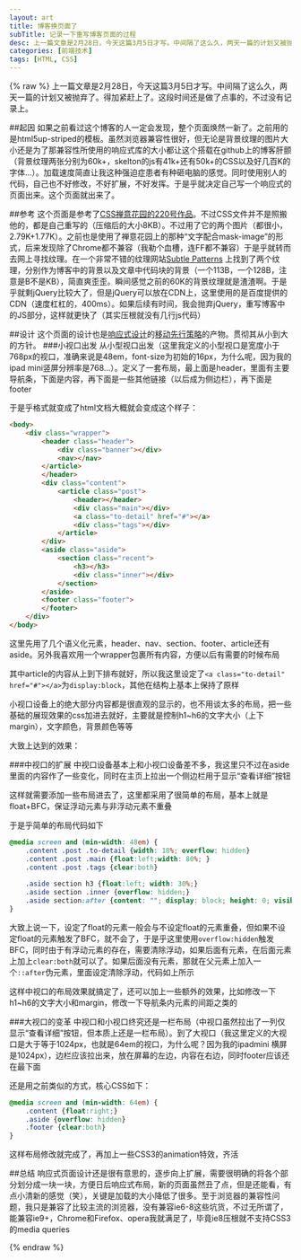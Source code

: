```yaml
---
layout: art
title: 博客换页面了
subTitle: 记录一下重写博客页面的过程
desc: 上一篇文章是2月28日，今天这篇3月5日才写。中间隔了这么久，两天一篇的计划又被抛弃了。得加紧赶上了。这段时间还是做了点事的，不过没有记录上。
categories: [前端技术]
tags: [HTML, CSS]
---
```

{% raw %}
上一篇文章是2月28日，今天这篇3月5日才写。中间隔了这么久，两天一篇的计划又被抛弃了。得加紧赶上了。这段时间还是做了点事的，不过没有记录上。

##起因
如果之前看过这个博客的人一定会发现，整个页面焕然一新了。之前用的是html5up-striped的模板。虽然浏览器兼容性很好，但无论是背景纹理的图片大小还是为了那兼容性所使用的响应式库的大小都让这个搭载在github上的博客肝颤（背景纹理两张分别为60k+，skelton的js有41k+还有50k+的CSS以及好几百K的字体...）。加载速度简直让我这种强迫症患者有种砸电脑的感觉。同时使用别人的代码，自己也不好修改，不好扩展，不好发挥。于是乎就决定自己写一个响应式的页面出来。这个页面就出来了。

##参考
这个页面是参考了[CSS禅意花园的220号作品](http://www.csszengarden.com/220//)。不过CSS文件并不是照搬他的，都是自己重写的（压缩后的大小8KB）。不过用了它的两个图片（都很小，2.79K+1.77K）。之前也是使用了禅意花园上的那种“文字配合mask-image”的形式，后来发现除了Chrome都不兼容（我勒个血槽，连FF都不兼容）于是乎就转而去网上寻找纹理。在一个非常不错的纹理网站[Subtle Patterns](http://subtlepatterns.com/) 上找到了两个纹理，分别作为博客中的背景以及文章中代码块的背景（一个113B，一个128B，注意是B不是KB），简直爽歪歪。瞬间感觉之前的60K的背景纹理就是渣渣啊。于是乎就剩jQuery比较大了，但是jQuery可以放在CDN上，这里使用的是百度提供的CDN（速度杠杠的，400ms）。如果后续有时间，我会抛弃jQuery，重写博客中的JS部分，这样就更快了（其实压根就没有几行js代码）

##设计
这个页面的设计也是[响应式设计](http://skyinlayer.com/blog/2014/02/14/responsive-web-design/)的[移动先行策略](http://skyinlayer.com/blog/2014/02/25/design-strategies/)的产物。贯彻其从小到大的方针。
###小视口出发
从小型视口出发（这里我定义的小型视口是宽度小于768px的视口，准确来说是48em，font-size为初始的16px，为什么呢，因为我的ipad mini竖屏分辨率是768...）。定义了一套布局，最上面是header，里面有主要导航条，下面是内容，再下面是一些其他链接（以后成为侧边栏），再下面是footer

于是乎格式就变成了html文档大概就会变成这个样子：
```html
<body>
    <div class="wrapper">
        <header class="header">
            <div class="banner"></div>
            <nav></nav>
        </article>
        </header>
        <div class="content">
            <article class="post">
                <header></header>
                <div class="main"></div>
                <a class="to-detail" href="#"></a>
                <div class="tags"></div>
            </article>
        </div>
        <aside class="aside">
            <section class="recent">
                <h3></h3>
                <div class="inner"></div>
            </section>
        </aside>
        <footer class="footer">
        </footer>
    </div>
</body>
```
这里先用了几个语义化元素，header、nav、section、footer、article还有aside。另外我喜欢用一个wrapper包裹所有内容，方便以后有需要的时候布局

其中article的内容从上到下排布就好，所以我这里设定了```<a class="to-detail" href="#"></a>```为```display:block```，其他在结构上基本上保持了原样

小视口设备上的绝大部分内容都是很直观的显示的，也不用谈太多的布局，把一些基础的展现效果的css加进去就好，主要就是控制h1~h6的文字大小（上下margin），文字颜色，背景颜色等等

大致上达到的效果：

###中视口的扩展
中视口设备基本上和小视口设备差不多，我这里只不过在aside里面的内容作了一些变化，同时在主页上拉出一个侧边栏用于显示“查看详细”按钮

这样就需要添加一些布局进去了，这里都采用了很简单的布局，基本上就是float+BFC，保证浮动元素与非浮动元素不重叠

于是乎简单的布局代码如下
```css
@media screen and (min-width: 48em) {
    .content .post .to-detail {width: 18%; overflow: hidden}
    .content .post .main {float:left;width: 80%; }
    .content .post .tags {clear:both}
    
    .aside section h3 {float:left; width: 30%;}
    .aside section .inner {overflow: hidden;}
    .aside section:after {content: ""; display: block; height: 0; visibility: hidden; clear: both; }
}
```
大致上说一下，设定了float的元素一般会与不设定float的元素重叠，但如果不设定float的元素触发了BFC，就不会了，于是乎这里使用```overflow:hidden```触发BFC，同时由于有浮动元素的存在，需要清除浮动，如果后面有元素，在后面元素上加上```clear:both```就可以了。如果后面没有元素，那就在父元素上加入一个```::after```伪元素，里面设定清除浮动，代码如上所示

这样中视口的布局效果就搞定了，还可以加上一些额外的效果，比如修改一下h1~h6的文字大小和margin，修改一下导航条内元素的间距之类的

###大视口的变革
中视口和小视口终究还是一栏布局（中视口虽然拉出了一列仅显示“查看详细”按钮，但本质上还是一栏布局）。到了大视口（我这里定义的大视口是大于等于1024px，也就是64em的视口，为什么呢？因为我的ipadmini 横屏是1024px），边栏应该拉出来，放在屏幕的左边，内容在右边，同时footer应该还在最下面

还是用之前类似的方式，核心CSS如下：
```css
@media screen and (min-width: 64em) {
    .content {float:right;}
    .aside {overflow: hidden}
    .footer {clear:both}
}
```
这样布局修改就完成了，再加上一些CSS3的animation特效，齐活

##总结
响应式页面设计还是很有意思的，逐步向上扩展，需要很明确的将各个部分划分成一块一块，方便日后响应式布局，新的页面虽然丑了点，但是还能看，有点小清新的感觉（笑），关键是加载的大小降低了很多。至于浏览器的兼容性问题，我只是兼容了比较主流的浏览器，没有兼容ie6-8这些坑货，不过无所谓了，能兼容ie9+，Chrome和Firefox、opera我就满足了，毕竟ie8压根就不支持CSS3的media queries

{% endraw %}